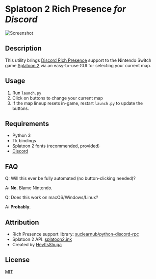 # Splatoon 2 Rich Presence *for Discord*

![Screenshot](https://i.imgur.com/hPsYhN8.png)

## Description
This utility brings [Discord Rich Presence](https://discordapp.com/rich-presence) support to the Nintendo Switch game [Splatoon 2](https://www.nintendo.com/games/detail/splatoon-2-switch) via an easy-to-use GUI for selecting your current map.

## Usage
1. Run `launch.py`
2. Click on buttons to change your current map
3. If the map lineup resets in-game, restart `launch.py` to update the buttons.

## Requirements
- Python 3
- Tk bindings
- Splatoon 2 fonts (recommended, provided)
- [Discord](https://discordapp.com)

## FAQ
Q: Will this ever be fully automated (no button-clicking needed)?

A: **No**. Blame Nintendo.

Q: Does this work on macOS/Windows/Linux?

A: **Probably**.

## Attribution
- Rich Presence support library: [suclearnub/python-discord-rpc](https://github.com/suclearnub/python-discord-rpc/)
- Splatoon 2 API: [splatoon2.ink](https://splatoon2.ink/)
- Created by [HeyItsShuga](https://shuga.co)

## License
[MIT](https://www.tldrlegal.com/l/mit)
